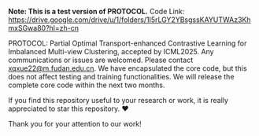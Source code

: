 **Note: This is a test version of PROTOCOL.** 
 Code Link: https://drive.google.com/drive/u/1/folders/1I5rLGY2YBsgssKAYUTWAz3KhmxSGwa80?hl=zh-cn


PROTOCOL: Partial Optimal Transport-enhanced Contrastive Learning for
Imbalanced Multi-view Clustering, accepted by ICML2025. Any communications or issues are welcomed. Please contact xqxue22@m.fudan.edu.cn. We have encapsulated the core code, but this does not affect testing and training functionalities. We will release the complete core code within the next two months. 

If you find this repository useful to your research or work, it is really appreciated to star this repository. ❤️

Thank you for your attention to our work! 









